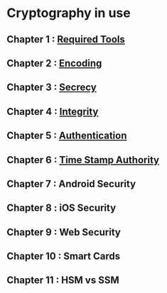 # Cryptography in use

## Chapter 1 : [Required Tools](https://github.com/KeyvanArj/cryptography-in-use/tree/main/tools)

## Chapter 2 : [Encoding](https://github.com/KeyvanArj/cryptography-in-use/tree/main/encoding)

## Chapter 3 : [Secrecy](https://github.com/KeyvanArj/cryptography-in-use/tree/main/secrecy)

## Chapter 4 : [Integrity](https://github.com/KeyvanArj/cryptography-in-use/tree/main/integrity)

## Chapter 5 : [Authentication](https://github.com/KeyvanArj/cryptography-in-use/tree/main/authentication)

## Chapter 6 : [Time Stamp Authority](https://github.com/KeyvanArj/cryptography-in-use/tree/main/time-stamp) 

## Chapter 7 : Android Security

## Chapter 8 : iOS Security

## Chapter 9 : Web Security

## Chapter 10 : Smart Cards

## Chapter 11 : HSM vs SSM


